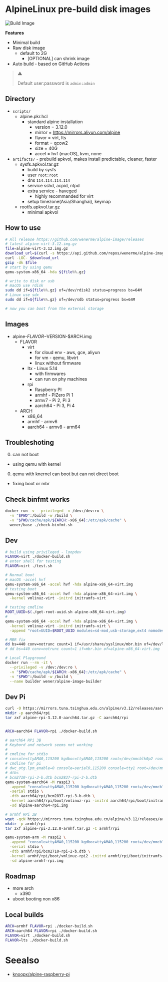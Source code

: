 # AlpineLinux pre-build disk images

![Build Image](https://github.com/wenerme/alpine-image/workflows/Build%20Image/badge.svg)

__Features__

* Minimal build
* Raw disk image
  * default to 2G
    * [OPTIONAL] can shrink image
* Auto build - based on GitHub Actions

> ⚠️
>
> Default user:password is `admin:admin`

## Directory
* `scripts/`
  * alpine.pkr.hcl
    * standard alpine installation
      * version = 3.12.0
      * mirror = https://mirrors.aliyun.com/alpine
      * flavor = virt, lts
      * format = qcow2
      * size = 40G
      * accel = hvf (macOS), kvm, none
* `artifacts/` - prebuild apkvol, makes install predictable, cleaner, faster
  * sysfs.apkvol.tar.gz
    * build by sysfs
    * user `root:root`
    * dns `114.114.114.114`
    * service sshd, acpid, ntpd
    * extra service - haveged
      * highly recommanded for virt
    * setup timezone(Asia/Shanghai), keymap
  * rootfs.apkvol.tar.gz
    * minimal apkvol

## How to use

```bash
# All release https://github.com/wenerme/alpine-image/releases
# latest alpine-virt-3.12.img.gz
file=alpine-virt-3.12.img.gz
download_url=$(curl -s https://api.github.com/repos/wenerme/alpine-image/releases/latest | grep $file | sed -rn 's/.*?(https[^"]+).*/\1/p')
curl -LOC- $download_url
gzip -dk $file
# start by using qemu
qemu-system-x86_64 -hda ${file%%.gz}

# write to disk or usb
# macOS use rdisk
sudo dd if=${file%%.gz} of=/dev/rdisk2 status=progress bs=64M
# Linux use sdx
sudo dd if=${file%%.gz} of=/dev/sdb status=progress bs=64M

# now you can boot from the external storage
```

## Images
* alpine-$FLAVOR-$VERSION-$ARCH.img
  * FLAVOR
    * virt
      * for cloud env - aws, gce, aliyun
      * for vm - qemu, libvirt
      * linux without firmware
    * ltx - Linux 5.14
      * with firmwares
      * can run on phy machines
    * rpi
      * Raspberry PI
      * armhf - PiZero Pi 1
      * armv7 - Pi 2, Pi 3
      * aarch64 - Pi 3, Pi 4
  * ARCH
    * x86_64
    * armhf - armv6
    * aarch64 - armv8 - arm64

## Troubleshoting
0. can not boot
  * using qemu with kernel
0. qemu with knernel can boot but can not direct boot
  * fixing boot or mbr

## Check binfmt works

```bash
docker run -v --privileged -v /dev:/dev:ro \
  -v "$PWD":/build -w /build \
  -v "$PWD/cache/apk/${ARCH:-x86_64}:/etc/apk/cache" \
  wener/base ./check-binfmt.sh
```

## Dev

```bash
# build using privileged - loopdev
FLAVOR=virt ./docker-build.sh
# enter shell for testing
FLAVOR=virt ./test.sh

# Normal boot
# macOS -accel hvf
qemu-system-x86_64 -accel hvf -hda alpine-x86_64-virt.img
# testing boot
qemu-system-x86_64 -accel hvf -hda alpine-x86_64-virt.img \
  -kernel vmlinuz-virt -initrd initramfs-virt

# testing cmdline
ROOT_UUID=$(./get-root-uuid.sh alpine-x86_64-virt.img)
#
qemu-system-x86_64 -accel hvf -hda alpine-x86_64-virt.img \
  -kernel vmlinuz-virt -initrd initramfs-virt \
  -append "root=UUID=$ROOT_UUID modules=sd-mod,usb-storage,ext4 nomodeset quiet rootfstype=ext4"

# MBR fix
dd bs=440 conv=notrunc count=1 if=/usr/share/syslinux/mbr.bin of=/dev/loop0
# dd bs=440 conv=notrunc count=1 if=mbr.bin of=alpine-x86_64-virt.img

# Local Playground
docker run --rm -it \
  --privileged -v /dev:/dev:ro \
  -v "$PWD/cache/apk/${ARCH:-x86_64}:/etc/apk/cache" \
  -v "$PWD":/build -w /build \
  --name builder wener/alpine-image-builder
```

## Dev Pi

```bash
curl -O https://mirrors.tuna.tsinghua.edu.cn/alpine/v3.12/releases/aarch64/alpine-rpi-3.12.0-aarch64.tar.gz
mkdir -p aarch64/rpi
tar zxf alpine-rpi-3.12.0-aarch64.tar.gz -C aarch64/rpi


ARCH=aarch64 FLAVOR=rpi ./docker-build.sh

# aarch64 RPi 3B
# Keybord and network seems not working
#
# cmdline for stdio
# console=ttyAMA0,115200 kgdboc=ttyAMA0,115200 root=/dev/mmcblk0p2 rootfstype=ext4 rootwait
# cmdline for pi
# dwc_otg.lpm_enable=0 console=serial0,115200 console=tty1 root=/dev/mmcblk0p2 rootfstype=ext4 elevator=deadline fsck.repair=yes rootwait 
# dtbs
# bcm2710-rpi-3-b.dtb bcm2837-rpi-3-b.dtb
qemu-system-aarch64 -M raspi3 \
  -append "console=ttyAMA0,115200 kgdboc=ttyAMA0,115200 root=/dev/mmcblk0p2 rootfstype=ext4 rootwait" \
  -serial stdio \
  -dtb aarch64/rpi/bcm2837-rpi-3-b.dtb \
  -kernel aarch64/rpi/boot/vmlinuz-rpi -initrd aarch64/rpi/boot/initramfs-rpi \
  -sd alpine-aarch64-rpi.img

# armhf RPi 3B
wget -qcN https://mirrors.tuna.tsinghua.edu.cn/alpine/v3.12/releases/armhf/alpine-rpi-3.12.0-armhf.tar.gz
mkdir -p armhf/rpi
tar zxf alpine-rpi-3.12.0-armhf.tar.gz -C armhf/rpi

qemu-system-arm -M raspi2 \
  -append "console=ttyAMA0,115200 kgdboc=ttyAMA0,115200 root=/dev/mmcblk0p2 rootfstype=ext4 rootwait" \
  -serial stdio \
  -dtb armhf/rpi/bcm2710-rpi-2-b.dtb \
  -kernel armhf/rpi/boot/vmlinuz-rpi2 -initrd armhf/rpi/boot/initramfs-rpi2 \
  -sd alpine-armhf-rpi.img
```

## Roadmap

* more arch
  * x390
* uboot booting non x86

## Local builds

```bash
ARCH=armhf FLAVOR=rpi ./docker-build.sh
ARCH=aarch64 FLAVOR=rpi ./docker-build.sh
FLAVOR=virt ./docker-build.sh
FLAVOR=lts ./docker-build.sh
```

# Seealso

* [knoopx/alpine-raspberry-pi](https://github.com/knoopx/alpine-raspberry-pi)
